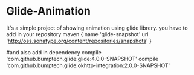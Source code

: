 # Glide-Animation
It's a simple project of showing animation using glide librery.
you have to add in your repository
maven {
            name 'glide-snapshot'
            url 'http://oss.sonatype.org/content/repositories/snapshots'
        }
        

#and also add in dependency
compile 'com.github.bumptech.glide:glide:4.0.0-SNAPSHOT'
compile 'com.github.bumptech.glide:okhttp-integration:2.0.0-SNAPSHOT'
